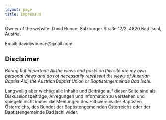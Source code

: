 ```yaml
---
layout: page
title: Impressum
---
```


Owner of the website: David Bunce. Salzburger Straße 12/2, 4820 Bad Ischl, Austria.

Email: &#100;&#97;&#118;&#105;&#100;&#106;&#119;&#98;&#117;&#110;&#99;&#101;&#64;&#103;&#109;&#97;&#105;&#108;&#46;&#99;&#111;&#109;

## Disclaimer 

*Boring but important: All the views and posts on this site are my own personal views and do not necessarily represent the views of Austrian Baptist Aid, the Austrian Baptist Union or Baptistengemeinde Bad Ischl.*

Langweilig aber wichtig: alle Inhalte und Beiträge auf dieser Seite sind als Diskussionsbeiträge, Anregungen und Information zu verstehen und spiegeln nicht immer die Meinungen des Hilfsvereins der Baptisten Österreichs, des Bundes der Baptistengemeinden Österreichs oder der Baptistengemeinde Bad Ischl wider.
